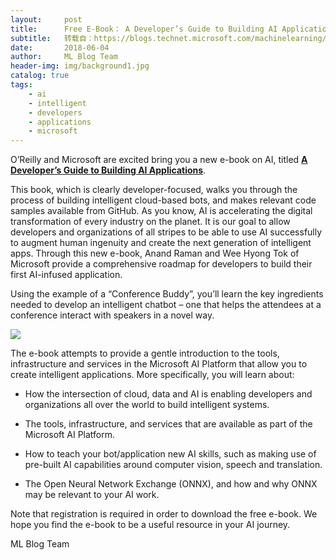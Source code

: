 ```yaml
---
layout:     post
title:      Free E-Book： A Developer’s Guide to Building AI Applications
subtitle:   转载自：https://blogs.technet.microsoft.com/machinelearning/2018/06/04/free-e-book-a-developers-guide-to-building-ai-applications/
date:       2018-06-04
author:     ML Blog Team
header-img: img/background1.jpg
catalog: true
tags:
    - ai
    - intelligent
    - developers
    - applications
    - microsoft
---
```


O’Reilly and Microsoft are excited bring you a new e-book on AI, titled [**A Developer’s Guide to Building AI Applications**](https://info.microsoft.com/ww-landing-ai-developers-bot-ebook.html). 

This book, which is clearly developer-focused, walks you through the process of building intelligent cloud-based bots, and makes relevant code samples available from GitHub. As you know, AI is accelerating the digital transformation of every industry on the planet. It is our goal to allow developers and organizations of all stripes to be able to use AI successfully to augment human ingenuity and create the next generation of intelligent apps. Through this new e-book, Anand Raman and Wee Hyong Tok of Microsoft provide a comprehensive roadmap for developers to build their first AI-infused application.

Using the example of a “Conference Buddy”, you’ll learn the key ingredients needed to develop an intelligent chatbot – one that helps the attendees at a conference interact with speakers in a novel way.

[![](https://msdnshared.blob.core.windows.net/media/2018/06/060418_2228_FreeEBookA1.png)
](https://info.microsoft.com/ww-landing-ai-developers-bot-ebook.html)

The e-book attempts to provide a gentle introduction to the tools, infrastructure and services in the Microsoft AI Platform that allow you to create intelligent applications. More specifically, you will learn about:

- How the intersection of cloud, data and AI is enabling developers and organizations all over the world to build intelligent systems.

- The tools, infrastructure, and services that are available as part of the Microsoft AI Platform.

- How to teach your bot/application new AI skills, such as making use of pre-built AI capabilities around computer vision, speech and translation.

- The Open Neural Network Exchange (ONNX), and how and why ONNX may be relevant to your AI work.


Note that registration is required in order to download the free e-book. We hope you find the e-book to be a useful resource in your AI journey.

ML Blog Team 
